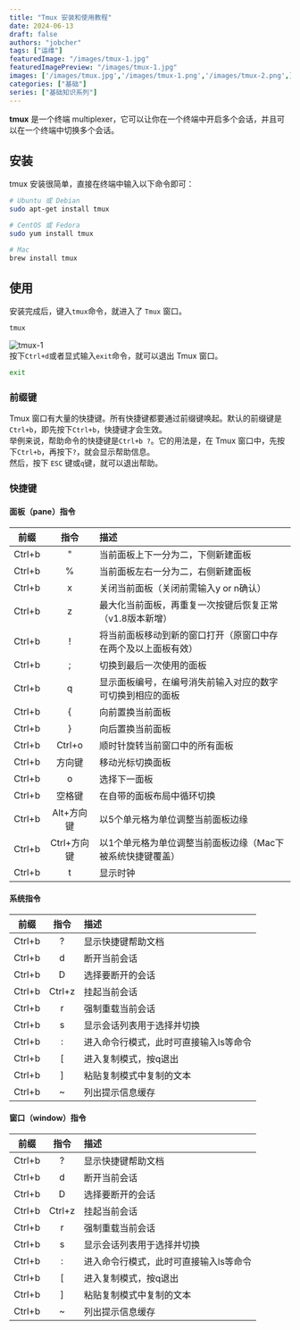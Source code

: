 ```yaml
---
title: "Tmux 安装和使用教程"
date: 2024-06-13
draft: false
authors: "jobcher"
tags: ["运维"]
featuredImage: "/images/tmux-1.jpg"
featuredImagePreview: "/images/tmux-1.jpg"
images: ['/images/tmux.jpg','/images/tmux-1.png','/images/tmux-2.png',]
categories: ["基础"]
series: ["基础知识系列"]
---
```

**tmux** 是一个终端 multiplexer，它可以让你在一个终端中开启多个会话，并且可以在一个终端中切换多个会话。
## 安装
tmux 安装很简单，直接在终端中输入以下命令即可：
```sh
# Ubuntu 或 Debian
sudo apt-get install tmux

# CentOS 或 Fedora
sudo yum install tmux

# Mac
brew install tmux
```
## 使用
安装完成后，键入`tmux`命令，就进入了 `Tmux` 窗口。
```sh
tmux
```
![tmux-1](/images/tmux-3.jpg)  
按下`Ctrl+d`或者显式输入`exit`命令，就可以退出 Tmux 窗口。  

```sh
exit
```
### 前缀键
Tmux 窗口有大量的快捷键。所有快捷键都要通过前缀键唤起。默认的前缀键是`Ctrl+b`，即先按下`Ctrl+b`，快捷键才会生效。  
举例来说，帮助命令的快捷键是`Ctrl+b ?`。它的用法是，在 Tmux 窗口中，先按下`Ctrl+b`，再按下`?`，就会显示帮助信息。  
然后，按下 `ESC` 键或`q`键，就可以退出帮助。
### 快捷键
#### 面板（pane）指令
|前缀	|指令	|描述|
|:---:|:---:|:---|
|Ctrl+b|	"	|当前面板上下一分为二，下侧新建面板|
|Ctrl+b|	%	|当前面板左右一分为二，右侧新建面板|
|Ctrl+b|	x	|关闭当前面板（关闭前需输入y or n确认）|
|Ctrl+b|	z	|最大化当前面板，再重复一次按键后恢复正常（v1.8版本新增）|
|Ctrl+b|	!	|将当前面板移动到新的窗口打开（原窗口中存在两个及以上面板有效）|
|Ctrl+b|	;	|切换到最后一次使用的面板|
|Ctrl+b|	q	|显示面板编号，在编号消失前输入对应的数字可切换到相应的面板|
|Ctrl+b|	{	|向前置换当前面板|
|Ctrl+b|	}	|向后置换当前面板|
|Ctrl+b|	Ctrl+o	|顺时针旋转当前窗口中的所有面板|
|Ctrl+b|	方向键	|移动光标切换面板|
|Ctrl+b|	o	|选择下一面板|
|Ctrl+b|	空格键	|在自带的面板布局中循环切换|
|Ctrl+b|	Alt+方向键	|以5个单元格为单位调整当前面板边缘|
|Ctrl+b|	Ctrl+方向键	|以1个单元格为单位调整当前面板边缘（Mac下被系统快捷键覆盖）|
|Ctrl+b|	t	|显示时钟|

#### 系统指令
|前缀	|指令	|描述|
|:---:|:---:|:---|
|Ctrl+b|	?	|显示快捷键帮助文档|
|Ctrl+b|	d	|断开当前会话|
|Ctrl+b|	D	|选择要断开的会话|
|Ctrl+b|	Ctrl+z	|挂起当前会话|
|Ctrl+b|	r	|强制重载当前会话|
|Ctrl+b|	s	|显示会话列表用于选择并切换|
|Ctrl+b|	:	|进入命令行模式，此时可直接输入ls等命令|
|Ctrl+b|	[	|进入复制模式，按q退出|
|Ctrl+b|	]	|粘贴复制模式中复制的文本|
|Ctrl+b|	~	|列出提示信息缓存|

#### 窗口（window）指令
|前缀	|指令	|描述|
|:---:|:---:|:---|
|Ctrl+b|	?	|显示快捷键帮助文档|
|Ctrl+b|	d	|断开当前会话|
|Ctrl+b|	D	|选择要断开的会话|
|Ctrl+b|	Ctrl+z	|挂起当前会话|
|Ctrl+b|	r	|强制重载当前会话|
|Ctrl+b|	s	|显示会话列表用于选择并切换|
|Ctrl+b|	:	|进入命令行模式，此时可直接输入ls等命令|
|Ctrl+b|	[	|进入复制模式，按q退出|
|Ctrl+b|	]	|粘贴复制模式中复制的文本|
|Ctrl+b|	~	|列出提示信息缓存|
